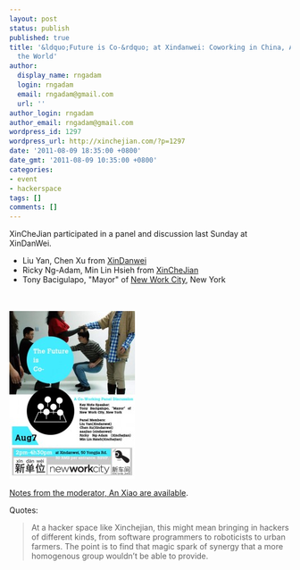 ```yaml
---
layout: post
status: publish
published: true
title: '&ldquo;Future is Co-&rdquo; at Xindanwei: Coworking in China, America and
  the World'
author:
  display_name: rngadam
  login: rngadam
  email: rngadam@gmail.com
  url: ''
author_login: rngadam
author_email: rngadam@gmail.com
wordpress_id: 1297
wordpress_url: http://xinchejian.com/?p=1297
date: '2011-08-09 18:35:00 +0800'
date_gmt: '2011-08-09 10:35:00 +0800'
categories:
- event
- hackerspace
tags: []
comments: []
---
```

<p>XinCheJian participated in a panel and discussion last Sunday at XinDanWei.</p>
<ul>
<li>Liu Yan, Chen Xu from <a href="http://xindanwei.com/">XinDanwei</a></li>
<li>Ricky Ng-Adam, Min Lin Hsieh from <a href="http://xinchejian.com/">XinCheJian</a></li>
<li>Tony Bacigulapo, "Mayor" of <a href="http://nwc.co">New Work City</a>, New York</li><br />
</ul><br />
<a rel="attachment wp-att-1298" href="http://xinchejian.com/2011/08/09/1297/futureco/"><img class="aligncenter size-medium wp-image-1298" title="The Future is Co" src="/uploads/2011/08/futureco-225x300.jpg" alt="" width="225" height="300" /></a></p>
<p><a href="http://anxiaostudio.com/2011/08/11/notes-from-the-future-is-co-at-xindanwei-coworking-in-china-america-and-the-world/">Notes from the moderator, An Xiao are available</a>.</p>
<p>Quotes:</p>
<blockquote><p>At a hacker space like Xinchejian, this might mean bringing in hackers of different kinds, from software programmers to roboticists to urban farmers. The point is to find that magic spark of synergy that a more homogenous group wouldn&rsquo;t be able to provide.</blockquote></p>
